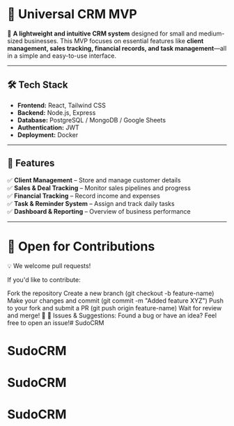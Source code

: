 # 🌟 Universal CRM MVP  

🚀 **A lightweight and intuitive CRM system** designed for small and medium-sized businesses. This MVP focuses on essential features like **client management, sales tracking, financial records, and task management**—all in a simple and easy-to-use interface.  

---

## 🛠 Tech Stack  

- **Frontend:** React, Tailwind CSS  
- **Backend:** Node.js, Express  
- **Database:** PostgreSQL / MongoDB / Google Sheets
- **Authentication:** JWT  
- **Deployment:** Docker

---

## 📌 Features  

✅ **Client Management** – Store and manage customer details  
✅ **Sales & Deal Tracking** – Monitor sales pipelines and progress  
✅ **Financial Tracking** – Record income and expenses  
✅ **Task & Reminder System** – Assign and track daily tasks  
✅ **Dashboard & Reporting** – Overview of business performance  

---
# 🤝 Open for Contributions
💡 We welcome pull requests!

If you'd like to contribute:

Fork the repository
Create a new branch (git checkout -b feature-name)
Make your changes and commit (git commit -m "Added feature XYZ")
Push to your fork and submit a PR (git push origin feature-name)
Wait for review and merge! 🎉
📢 Issues & Suggestions: Found a bug or have an idea? Feel free to open an issue!# SudoCRM
# SudoCRM
# SudoCRM
# SudoCRM
